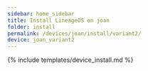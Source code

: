 ```yaml
---
sidebar: home_sidebar
title: Install LineageOS on joan
folder: install
permalink: /devices/joan/install/variant2/
device: joan_variant2
---
```

{% include templates/device_install.md %}
